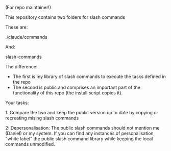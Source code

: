 (For repo maintainer!)

This repository contains two folders for slash commands

These are:

./claude/commands

And:

slash-commands

The difference:

- The first is my library of slash commands to execute the tasks defined in the repo 
- The second is public and comprises an important part of the functionality of this repo (the install script copies it).

Your tasks:

1: Compare the two and keep the public version up to date by copying or recreating mising slash commands 

2: Depersonalisation: The public slash commands should not mention me (Daniel) or my system. If you can find any instances of personalisation, "white label" the public slash command library while keeping the local commands unmodified. 